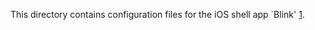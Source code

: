 This directory contains configuration files for
the iOS shell app `Blink' [1].


[1]: http://www.blink.sh/
